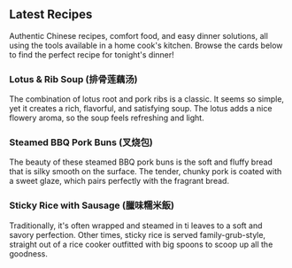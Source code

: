 <!-- Main Content -->
<h2>Latest Recipes</h2>
<p>Authentic Chinese recipes, comfort food, and easy dinner solutions, all using the tools available in a home cook's kitchen. Browse the cards below to find the perfect recipe for tonight's dinner!</p>

<!-- Card 1 -->
<h3>Lotus &amp; Rib Soup (排骨莲藕汤)</h3>
<p>The combination of lotus root and pork ribs is a classic. It seems so simple, yet it creates a rich, flavorful, and satisfying soup. The lotus adds a nice flowery aroma, so the soup feels refreshing and light.</p>

<!-- Card 2 -->
<h3>Steamed BBQ Pork Buns (叉烧包)</h3>
<p>The beauty of these steamed BBQ pork buns is the soft and fluffy bread that is silky smooth on the surface. The tender, chunky pork is coated with a sweet glaze, which pairs perfectly with the fragrant bread.</p>

<!-- Card 3 -->
<h3>Sticky Rice with Sausage (臘味糯米飯)</h3>
<p>Traditionally, it's often wrapped and steamed in ti leaves to a soft and savory perfection. Other times, sticky rice is served family-grub-style, straight out of a rice cooker outfitted with big spoons to scoop up all the goodness.</p>
